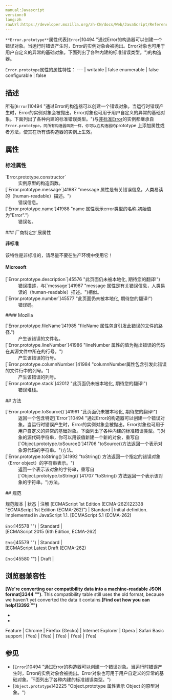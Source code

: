 ```yaml
---
manual:Javascript
version:0
lang:zh
rawUrl:https://developer.mozilla.org/zh-CN/docs/Web/JavaScript/Reference/Global_Objects/Error/prototype
---
```






`**Error.prototype**`属性代表[`Error`]10494 "通过Error的构造器可以创建一个错误对象。当运行时错误产生时，Error的实例对象会被抛出。Error对象也可用于用户自定义的异常的基础对象。下面列出了各种内建的标准错误类型。")的构造器。


`Error.prototype`属性的属性特性： 
 ---  | 
writable | false 
enumerable | false 
configurable | false 



## 描述<a name="Description"></a>


所有[`Error`]10494 "通过Error的构造器可以创建一个错误对象。当运行时错误产生时，Error的实例对象会被抛出。Error对象也可用于用户自定义的异常的基础对象。下面列出了各种内建的标准错误类型。")与[非标准Error](%10494#Error_types "通过Error的构造器可以创建一个错误对象。当运行时错误产生时，Error的实例对象会被抛出。Error对象也可用于用户自定义的异常的基础对象。下面列出了各种内建的标准错误类型。")的实例都继承自`Error.prototype。同所有构造器函数一样，你可以在构造器的`prototype 上添加属性或者方法，使其在所有该构造器的实例上生效。


## 属性<a name="Properties"></a>

### 标准属性<a name="Standard_properties"></a>
<dl><dt id=''>`Error.prototype.constructor`</dt><dd>实例原型的构造函数。</dd><dt id=''>[`Error.prototype.message`]41987 "message 属性是有关错误信息，人类易读的（human-readable）描述。")</dt><dd>错误信息。</dd><dt id=''>[`Error.prototype.name`]41988 "name 属性表示error类型的名称.初始值为"Error".")</dt><dd>错误名。</dd></dl>
### 厂商特定扩展属性<a name="Vendor-specific_extensions"></a>


**非标准**<br></br>该特性是非标准的，请尽量不要在生产环境中使用它！




#### Microsoft<a name="Microsoft"></a>
<dl><dt id=''>[`Error.prototype.description`]45576 "此页面仍未被本地化, 期待您的翻译!")</dt><dd>错误描述，与[`message`]41987 "message 属性是有关错误信息，人类易读的（human-readable）描述。")相似。</dd><dt id=''>[`Error.prototype.number`]45577 "此页面仍未被本地化, 期待您的翻译!")</dt><dd>错误码。</dd></dl>
#### Mozilla<a name="Mozilla"></a>
<dl><dt id=''>[`Error.prototype.fileName`]41985 "fileName 属性包含引发此错误的文件的路径.")</dt><dd>产生该错误的文件名。</dd><dt id=''>[`Error.prototype.lineNumber`]41986 "lineNumber 属性的值为抛出错误的代码在其源文件中所在的行号。")</dt><dd>产生该错误的行号。</dd><dt id=''>[`Error.prototype.columnNumber`]41984 "columnNumber属性包含引发此错误的文件行中的列号。")</dt><dd>产生该错误的列号。</dd><dt id=''>[`Error.prototype.stack`]42012 "此页面仍未被本地化, 期待您的翻译!")</dt><dd>错误堆栈。</dd></dl>
## 方法<a name="Methods"></a>
<dl><dt id=''>[`Error.prototype.toSource()`]41991 "此页面仍未被本地化, 期待您的翻译!")<i></i></dt><dd>返回一个包含特定[`Error`]10494 "通过Error的构造器可以创建一个错误对象。当运行时错误产生时，Error的实例对象会被抛出。Error对象也可用于用户自定义的异常的基础对象。下面列出了各种内建的标准错误类型。")对象的源代码字符串，你可以用该值新建一个新的对象，重写自[`Object.prototype.toSource()`]41706 "toSource()方法返回一个表示对象源代码的字符串。")方法。</dd><dt id=''>[`Error.prototype.toString()`]41992 "toString() 方法返回一个指定的错误对象（Error object）的字符串表示。")</dt><dd>返回一个表示该对象的字符串，重写自[`Object.prototype.toString()`]41707 "toString() 方法返回一个表示该对象的字符串。")方法。</dd></dl>
## 规范<a name="规范"></a>

规范版本 | 状态 | 注解 
[ECMAScript 1st Edition (ECMA-262)]22338 "ECMAScript 1st Edition (ECMA-262)") | Standard | Initial definition. Implemented in JavaScript 1.1. 
[ECMAScript 5.1 (ECMA-262)<br></br><small>Error</small>]45578 "") | Standard |  
[ECMAScript 2015 (6th Edition, ECMA-262)<br></br><small>Error</small>]45579 "") | Standard |  
[ECMAScript Latest Draft (ECMA-262)<br></br><small>Error</small>]45580 "") | Draft |  


## 浏览器兼容性<a name="浏览器兼容性"></a>


**[We&#39;re converting our compatibility data into a machine-readable JSON format]3344 "")**. This compatibility table still uses the old format, because we haven&#39;t yet converted the data it contains.**[Find out how you can help!]3392 "")**


* 
* 

Feature | Chrome | Firefox (Gecko) | Internet Explorer | Opera | Safari 
Basic support | (Yes) | (Yes) | (Yes) | (Yes) | (Yes) 





## 参见<a name="See_also"></a>

* [`Error`]10494 "通过Error的构造器可以创建一个错误对象。当运行时错误产生时，Error的实例对象会被抛出。Error对象也可用于用户自定义的异常的基础对象。下面列出了各种内建的标准错误类型。")
* [`Object.prototype`]42225 "Object.prototype 属性表示 Object 的原型对象。")



